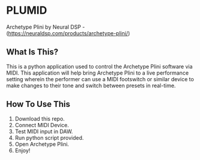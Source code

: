 PLUMID
==============================

Archetype Plini by Neural DSP - (https://neuraldsp.com/products/archetype-plini/)

What Is This?
-------------

This is a python application used to control the Archetype Plini software via MIDI. This application will help bring Archetype Plini to a live performance setting wherein the performer can use a MIDI footswitch or similar device to make changes to their tone and switch between presets in real-time.


How To Use This
---------------

1. Download this repo.
2. Connect MIDI Device.
3. Test MIDI input in DAW.
4. Run python script provided.
5. Open Archetype Plini.
6. Enjoy!

